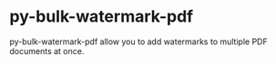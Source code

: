 # py-bulk-watermark-pdf
py-bulk-watermark-pdf allow you to add watermarks to multiple PDF documents at once.
